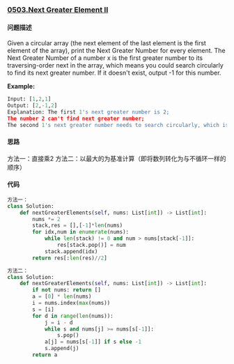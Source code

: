 ### [0503.Next Greater Element II](https://leetcode-cn.com/problems/next-greater-element-ii/)

#### 问题描述
Given a circular array (the next element of the last element is the first element of the array), print the Next Greater Number for every element. The Next Greater Number of a number x is the first greater number to its traversing-order next in the array, which means you could search circularly to find its next greater number. If it doesn't exist, output -1 for this number.

**Example:**
```python
Input: [1,2,1]
Output: [2,-1,2]
Explanation: The first 1's next greater number is 2; 
The number 2 can't find next greater number; 
The second 1's next greater number needs to search circularly, which is also 2.
```

#### 思路
方法一：直接乘2
方法二：以最大的为基准计算（即将数列转化为与不循环一样的顺序）
#### 代码

```python
方法一：
class Solution:
    def nextGreaterElements(self, nums: List[int]) -> List[int]:
        nums *= 2
        stack,res = [],[-1]*len(nums)
        for idx,num in enumerate(nums):
            while len(stack) != 0 and num > nums[stack[-1]]:
                res[stack.pop()] = num
            stack.append(idx)
        return res[:len(res)//2]
```

```python
方法二：
class Solution:
    def nextGreaterElements(self, nums: List[int]) -> List[int]:
        if not nums: return []
        a = [0] * len(nums)
        i = nums.index(max(nums))
        s = [i]
        for d in range(len(nums)):
            j = i - d
            while s and nums[j] >= nums[s[-1]]:
                s.pop()
            a[j] = nums[s[-1]] if s else -1
            s.append(j)
        return a
```